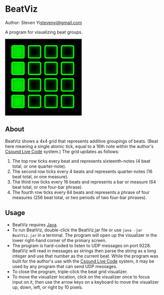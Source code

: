 # BeatViz

Author: Steven Yi<stevenyi@gmail.com>

A program for visualizing beat groups.

<img src="beatviz.png"></img>

## About 

BeatViz shows a 4x4 grid that represents additive groupings of beats. (Beat here meaning a single atomic tick, equal to a 16th note within the author's [Csound Live Code](https://github.com/kunstmusik/csound-live-code) system.) The grid updates as follows:

1. The top row ticks every beat and represents sixteenth-notes (4 beat total, or one quarter-note).
2. The second row ticks every 4 beats and represents quarter-notes (16 beat total, or one measure).
3. The third row ticks every 16 beats and represents a bar or measure (64 beat total, or one four-bar phrase).
4. The fourth row ticks every 64 beats and represents a phrase of four measures (256 beat total, or two periods of two four-bar phrases).

## Usage

* BeatViz requires [Java](http://java.oracle.com).
* To run BeatViz, double-click the BeatViz.jar file or use ```java -jar BeatViz.jar``` in a terminal. The program will open up the visualizer in the lower right-hand corner of the primary screen.
* The program is hard-coded to listen to UDP messages on port 9228. BeatViz will read in messages as strings then parse the string as a long integer and use that number as the current beat. While the program was built for the author's use with the [Csound Live Code](https://github.com/kunstmusik/csound-live-code) system, it may be used by any program that can send UDP messages.
* To close the program, triple-click the beat grid visualizer. 
* To move the visualizer location, click on the visualizer once to focus input on it, then use the arrow keys on a keyboard to move the visualizer up, down, left, or right by 10 pixels. 
